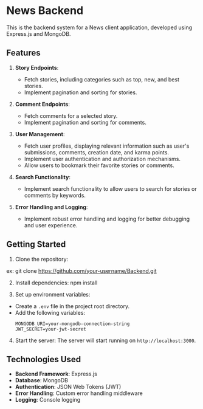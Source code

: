# News Backend

This is the backend system for a News client application, developed using Express.js and MongoDB.

## Features

1. **Story Endpoints**:
   - Fetch stories, including categories such as top, new, and best stories.
   - Implement pagination and sorting for stories.

2. **Comment Endpoints**:
   - Fetch comments for a selected story.
   - Implement pagination and sorting for comments.

3. **User Management**:
   - Fetch user profiles, displaying relevant information such as user's submissions, comments, creation date, and karma points.
   - Implement user authentication and authorization mechanisms.
   - Allow users to bookmark their favorite stories or comments.

4. **Search Functionality**:
   - Implement search functionality to allow users to search for stories or comments by keywords.

5. **Error Handling and Logging**:
   - Implement robust error handling and logging for better debugging and user experience.

## Getting Started

1. Clone the repository:

ex: git clone https://github.com/your-username/Backend.git

2. Install dependencies:
npm install

3. Set up environment variables:
- Create a `.env` file in the project root directory.
- Add the following variables:
  ```
  MONGODB_URI=your-mongodb-connection-string
  JWT_SECRET=your-jwt-secret
  ```


4. Start the server:
The server will start running on `http://localhost:3000`.



## Technologies Used

- **Backend Framework**: Express.js
- **Database**: MongoDB
- **Authentication**: JSON Web Tokens (JWT)
- **Error Handling**: Custom error handling middleware
- **Logging**: Console logging




